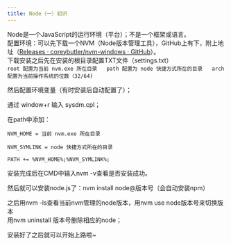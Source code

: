 ```yaml
---
title: Node（一）初识
---
```

Node是一个JavaScript的运行环境（平台）；不是一个框架或语言。  
配置环境：可以先下载一个NVM（Node版本管理工具），GitHub上有下，附上地址（[Releases · coreybutler/nvm-windows · GitHub](https://github.com/coreybutler/nvm-windows/releases "Releases · coreybutler/nvm-windows · GitHub")）。  
下载安装之后先在安装的根目录配置TXT文件（settings.txt）  
`root 配置为当前 nvm.exe 所在目录  
path 配置为 node 快捷方式所在的目录  
arch 配置为当前操作系统的位数（32/64)`

然后配置环境变量（有时安装后自动配置了）；

通过 window+r 输入 sysdm.cpl；

在path中添加：

`NVM_HOME = 当前 nvm.exe 所在目录`

`NVM_SYMLINK = node 快捷方式所在的目录`

`PATH += %NVM_HOME%;%NVM_SYMLINK%;`

安装完成后在CMD中输入nvm -v查看是否安装成功。

然后就可以安装node.js了：nvm install node@版本号（会自动安装npm）

之后用nvm -ls查看当前nvm管理的node版本，用nvm use node版本号来切换版本  
用nvm uninstall 版本号删除相应的node；

安装好了之后就可以开始上路啦~
